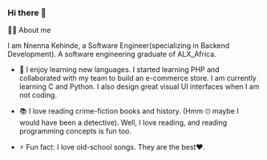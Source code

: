 ### Hi there 👋

👩🏾 About me

I am Nnenna Kehinde, a Software Engineer(specializing in Backend Development). A software engineering graduate of ALX_Africa.

- 🌱 I enjoy learning new languages. I started learning PHP and collaborated with my team to build an e-commerce store. I am currently learning C and Python. I also design great visual UI interfaces when I am not coding.

- 📚 I love reading crime-fiction books and history. (Hmm 🙄 maybe I would have been a detective). Well, I love reading, and reading programming concepts is fun too.

- ⚡ Fun fact: I love old-school songs. They are the best❤.

 
<!--
- - 📫 How to reach me:
- ![https://www.linkedin.com/in/nnenna-kehinde](https://img.shields.io/badge/LinkedIn-0072b1?style=for-the-badge&logo=LinkedIn&logoColor=white)
- ![Twitter](https://img.shields.io/badge/Twitter-#1DA1F2?style=for-the-badge&logo=Twitter&logoColor=white)

 🎯 Languages
 
 ![HTML5](https://img.shields.io/badge/HTML5-#E34F26?style=for-the-badge&logo=HTML5&logoColor=white) 

 
**Nne85/Nne85** is a ✨ _special_ ✨ repository because its `README.md` (this file) appears on your GitHub profile.

Here are some ideas to get you started:

- 🔭 I’m currently working on ...
- 🌱 I’m currently learning ...
- 👯 I’m looking to collaborate on ...
- 🤔 I’m looking for help with ...
- 💬 Ask me about ...
- 📫 How to reach me: ...
- 😄 Pronouns: ...
- ⚡ Fun fact: ...
-->
